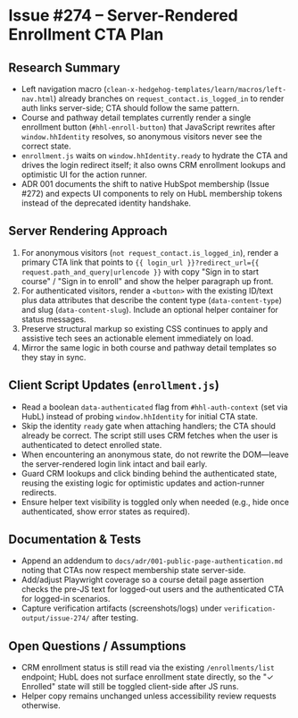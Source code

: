 # Issue #274 – Server-Rendered Enrollment CTA Plan

## Research Summary
- Left navigation macro (`clean-x-hedgehog-templates/learn/macros/left-nav.html`) already branches on `request_contact.is_logged_in` to render auth links server-side; CTA should follow the same pattern.
- Course and pathway detail templates currently render a single enrollment button (`#hhl-enroll-button`) that JavaScript rewrites after `window.hhIdentity` resolves, so anonymous visitors never see the correct state.
- `enrollment.js` waits on `window.hhIdentity.ready` to hydrate the CTA and drives the login redirect itself; it also owns CRM enrollment lookups and optimistic UI for the action runner.
- ADR 001 documents the shift to native HubSpot membership (Issue #272) and expects UI components to rely on HubL membership tokens instead of the deprecated identity handshake.

## Server Rendering Approach
1. For anonymous visitors (`not request_contact.is_logged_in`), render a primary CTA link that points to `{{ login_url }}?redirect_url={{ request.path_and_query|urlencode }}` with copy "Sign in to start course" / "Sign in to enroll" and show the helper paragraph up front.
2. For authenticated visitors, render a `<button>` with the existing ID/text plus data attributes that describe the content type (`data-content-type`) and slug (`data-content-slug`). Include an optional helper container for status messages.
3. Preserve structural markup so existing CSS continues to apply and assistive tech sees an actionable element immediately on load.
4. Mirror the same logic in both course and pathway detail templates so they stay in sync.

## Client Script Updates (`enrollment.js`)
- Read a boolean `data-authenticated` flag from `#hhl-auth-context` (set via HubL) instead of probing `window.hhIdentity` for initial CTA state.
- Skip the identity `ready` gate when attaching handlers; the CTA should already be correct. The script still uses CRM fetches when the user is authenticated to detect enrolled state.
- When encountering an anonymous state, do not rewrite the DOM—leave the server-rendered login link intact and bail early.
- Guard CRM lookups and click binding behind the authenticated state, reusing the existing logic for optimistic updates and action-runner redirects.
- Ensure helper text visibility is toggled only when needed (e.g., hide once authenticated, show error states as required).

## Documentation & Tests
- Append an addendum to `docs/adr/001-public-page-authentication.md` noting that CTAs now respect membership state server-side.
- Add/adjust Playwright coverage so a course detail page assertion checks the pre-JS text for logged-out users and the authenticated CTA for logged-in scenarios.
- Capture verification artifacts (screenshots/logs) under `verification-output/issue-274/` after testing.

## Open Questions / Assumptions
- CRM enrollment status is still read via the existing `/enrollments/list` endpoint; HubL does not surface enrollment state directly, so the "✓ Enrolled" state will still be toggled client-side after JS runs.
- Helper copy remains unchanged unless accessibility review requests otherwise.
